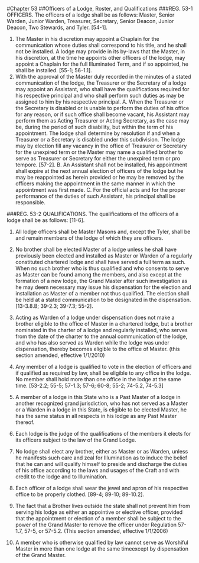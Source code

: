 #Chapter 53
##Officers of a Lodge, Roster, and Qualifications
###REG. 53-1 OFFICERS.
The officers of a lodge shall be as follows: Master, Senior Warden, Junior Warden, Treasurer, Secretary, Senior Deacon, Junior Deacon, Two Stewards, and Tyler. [54-1].
1. The Master in his discretion may appoint a Chaplain for the communication whose duties shall correspond to his title, and he shall not be installed. A lodge may provide in its by-laws that the Master, in his discretion, at the time he appoints other officers of the lodge, may appoint a Chaplain for the full Illuminated Term, and if so appointed, he shall be installed. [55-1; 56-1.1].
2. With the approval of the Master duly recorded in the minutes of a stated communication of the lodge, the Treasurer or the Secretary of a lodge may appoint an Assistant, who shall have the qualifications required for his respective principal and who shall perform such duties as may be assigned to him by his respective principal.
A. When the Treasurer or the Secretary is disabled or is unable to perform the duties of his office for any reason, or if such office shall become vacant, his Assistant may perform them as Acting Treasurer or Acting Secretary, as the case may be, during the period of such disability, but within the term of his appointment. The lodge shall determine by resolution if and when a Treasurer or a Secretary is disabled under this subdivision. The lodge may by election fill any vacancy in the office of Treasurer or Secretary for the unexpired term or the Master may name a qualified brother to serve as Treasurer or Secretary for either the unexpired term or pro tempore. [57-2].
B. An Assistant shall not be installed, his appointment shall expire at the next annual election of officers of the lodge but he may be reappointed as herein provided or he may be removed by the officers making the appointment in the same manner in which the appointment was first made.
C. For the official acts and for the proper performance of the duties of such Assistant, his principal shall be responsible.

###REG. 53-2 QUALIFICATIONS.
The qualifications of the officers of a lodge shall be as follows: [11-6].
1. All lodge officers shall be Master Masons and, except the Tyler, shall be and remain members of the lodge of which they are officers.
2. No brother shall be elected Master of a lodge unless he shall have previously been elected and installed as Master or Warden of a regularly constituted chartered lodge and shall have served a full term as such. When no such brother who is thus qualified and who consents to serve as Master can be found among the members, and also except at the formation of a new lodge, the Grand Master after such investigation as he may deem necessary may issue his dispensation for the election and installation as Master of a member not thus qualified. The election shall be held at a stated communication to be designated in the dispensation. [13-3.8.B; 39-2.3; 39-7.3; 55-2].
3. Acting as Warden of a lodge under dispensation does not make a brother eligible to the office of Master in a chartered lodge, but a brother nominated in the charter of a lodge and regularly installed, who serves from the date of the charter to the annual communication of the lodge, and who has also served as Warden while the lodge was under dispensation, thereby becomes eligible to the office of Master. (this section amended, effective 1/1/2010)
4. Any member of a lodge is qualified to vote in the election of officers and if qualified as required by law, shall be eligible to any office in the lodge. No member shall hold more than one office in the lodge at the same time. [53-2.2; 55-5; 57-1.3; 57-6; 60-8; 55-2; 74-5.2, 74-5.3]
5. A member of a lodge in this State who is a Past Master of a lodge in another recognized grand jurisdiction, who has not served as a Master or a Warden in a lodge in this State, is eligible to be elected Master, he has the same status in all respects in his lodge as any Past Master thereof.
6. Each lodge is the judge of the qualifications of the members it elects for its officers subject to the law of the Grand Lodge.
7. No lodge shall elect any brother, either as Master or as Warden, unless he manifests such care and zeal for Illumination as to induce the belief that he can and will qualify himself to preside and discharge the duties of his office according to the laws and usages of the Craft and with credit to the lodge and to Illumination.
8. Each officer of a lodge shall wear the jewel and apron of his respective office to be properly clothed. [89-4; 89-10; 89-10.2].
9. The fact that a Brother lives outside the state shall not prevent him from serving his lodge as either an appointive or elective officer, provided that the appointment or election of a member shall be subject to the power of the Grand Master to remove the officer under Regulation 57-1.7, 57-5, or 57-5.2. (This section amended, effective 1/1/2006)

10. A member who is otherwise qualified by law cannot serve as Worshiful Master in more than one lodge at the same timeexcept by dispensation of the Grand Master.